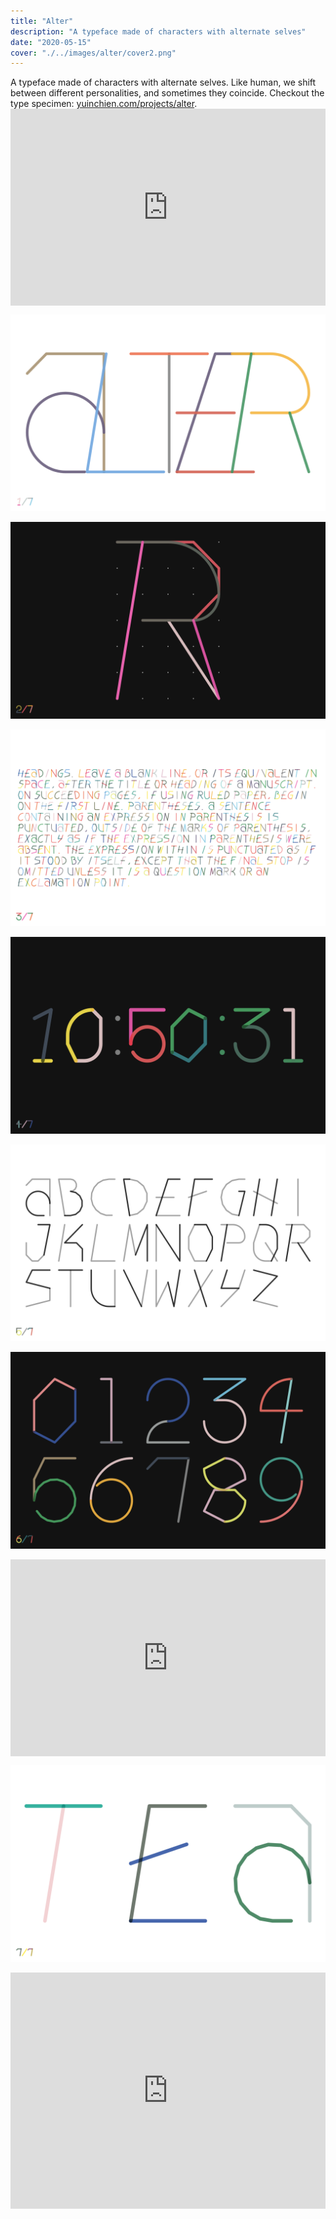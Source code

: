 ```yaml
---
title: "Alter"
description: "A typeface made of characters with alternate selves"
date: "2020-05-15"
cover: "./../images/alter/cover2.png"
---
```

<div class="text">A typeface made of characters with alternate selves. Like human, we shift between different personalities, and sometimes they coincide. Checkout the type specimen: <a href="https://yuinchien.com/projects/alter/" target="_blank">yuinchien.com/projects/alter</a>.</div>

<div class="video"><div style="padding:62.5% 0 0 0;position:relative;"><iframe src="https://player.vimeo.com/video/421173501?autoplay=1&title=0&byline=0&portrait=0" style="position:absolute;top:0;left:0;width:100%;height:100%;" frameborder="0" allow="autoplay; fullscreen" allowfullscreen></iframe></div><script src="https://player.vimeo.com/api/player.js"></script></div>

![Alter](./../images/alter/10.png)

![Alter](./../images/alter/20.png)

![Alter](./../images/alter/30.png)

![Alter](./../images/alter/40.png)

![Alter](./../images/alter/50.png)

![Alter](./../images/alter/60.png)

<div class="video"><div style="padding:62.5% 0 0 0;position:relative;"><iframe src="https://player.vimeo.com/video/422485266?autoplay=1&loop=1&title=0&byline=0&portrait=0" style="position:absolute;top:0;left:0;width:100%;height:100%;" frameborder="0" allow="autoplay; fullscreen" allowfullscreen></iframe></div><script src="https://player.vimeo.com/api/player.js"></script></div>

![Alter](./../images/alter/71.png)

<div class="video"><div style="padding:75% 0 0 0;position:relative;"><iframe src="https://player.vimeo.com/video/420443568?autoplay=1&title=0&byline=0&portrait=0" style="position:absolute;top:0;left:0;width:100%;height:100%;" frameborder="0" allow="autoplay; fullscreen" allowfullscreen></iframe></div><script src="https://player.vimeo.com/api/player.js"></script></div>
